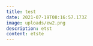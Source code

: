 ```yaml
---
title: test
date: 2021-07-19T08:16:57.173Z
image: uploads/ew2.png
description: etst
content: etste
---
```

